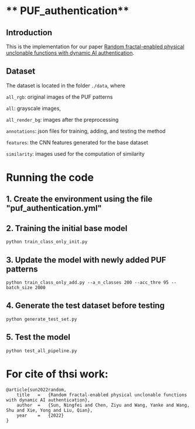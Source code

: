 # ** PUF_authentication**

## Introduction
This is the implementation for our paper [Random fractal-enabled physical unclonable functions with dynamic AI authentication](https://assets.researchsquare.com/files/rs-1886427/v1_covered.pdf?c=1663087331).

## Dataset
The dataset is located in the folder `./data`, where 

`all_rgb`: original images of the PUF patterns

`all`: grayscale images, 

`all_render_bg`: images after the preprocessing 

`annotations`: json files for training, adding, and testing the method

`features`: the CNN features generated for the base dataset

`similarity`: images used for the computation of similarity

# Running the code

## 1. Create the environment using the file "puf_authentication.yml"

## 2. Training the initial base model
`python train_class_only_init.py`

## 3. Update the model with newly added PUF patterns
`python train_class_only_add.py --a_n_classes 200 --acc_thre 95 --batch_size 2000`

## 4. Generate the test dataset before testing
`python generate_test_set.py`

## 5. Test the model
`python test_all_pipeline.py`

# For cite of thsi work:

```
@article{sun2022random,
	title	=	{Random fractal-enabled physical unclonable functions with dynamic AI authentication},
	author	=	{Sun, Ningfei and Chen, Ziyu and Wang, Yanke and Wang, Shu and Xie, Yong and Liu, Qian},
	year	=	{2022}
}
```


 

	
